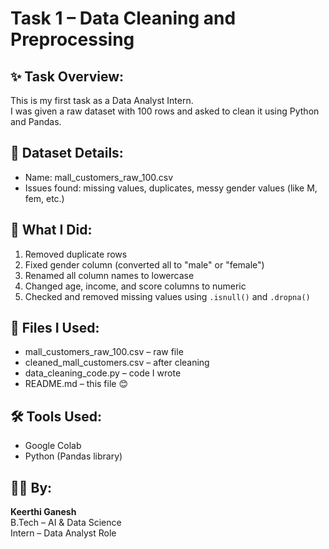 # Task 1 – Data Cleaning and Preprocessing

## ✨ Task Overview:
This is my first task as a Data Analyst Intern.  
I was given a raw dataset with 100 rows and asked to clean it using Python and Pandas.

## 📄 Dataset Details:
- Name: mall_customers_raw_100.csv
- Issues found: missing values, duplicates, messy gender values (like M, fem, etc.)

## 🔧 What I Did:
1. Removed duplicate rows
2. Fixed gender column (converted all to "male" or "female")
3. Renamed all column names to lowercase
4. Changed age, income, and score columns to numeric
5. Checked and removed missing values using `.isnull()` and `.dropna()`

## 📁 Files I Used:
- mall_customers_raw_100.csv – raw file
- cleaned_mall_customers.csv – after cleaning
- data_cleaning_code.py – code I wrote
- README.md – this file 😊

## 🛠 Tools Used:
- Google Colab
- Python (Pandas library)

## 🙋‍♀️ By:
**Keerthi Ganesh**  
B.Tech – AI & Data Science  
Intern – Data Analyst Role  
